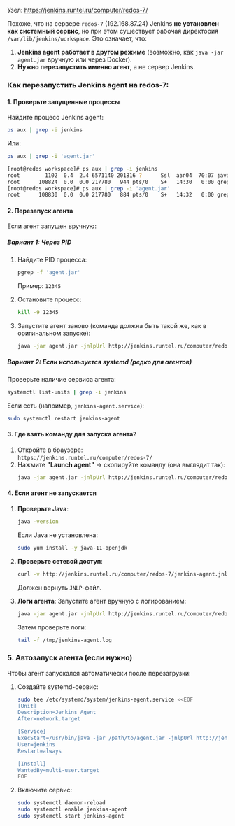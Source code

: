 Узел: https://jenkins.runtel.ru/computer/redos-7/

Похоже, что на сервере `redos-7` (192.168.87.24) Jenkins **не установлен как системный сервис**, но при этом существует рабочая директория `/var/lib/jenkins/workspace`. Это означает, что:

1. **Jenkins agent работает в другом режиме** (возможно, как `java -jar agent.jar` вручную или через Docker).
2. **Нужно перезапустить именно агент**, а не сервер Jenkins.

### Как перезапустить Jenkins agent на redos-7:

#### **1. Проверьте запущенные процессы**
Найдите процесс Jenkins agent:
```bash
ps aux | grep -i jenkins
```
Или:
```bash
ps aux | grep -i 'agent.jar'
```
```bash
[root@redos workspace]# ps aux | grep -i jenkins
root        1102  0.4  2.4 6571140 201816 ?      Ssl  авг04  70:07 java -jar remoting.jar -workDir /var/lib/jenkins -jar-cache /var/lib/jenkins/remoting/jarCache
root      108824  0.0  0.0 217780   944 pts/0    S+   14:30   0:00 grep --color=always -i jenkins
[root@redos workspace]# ps aux | grep -i 'agent.jar'
root      108830  0.0  0.0 217780   884 pts/0    S+   14:32   0:00 grep --color=always -i agent.jar
```


#### **2. Перезапуск агента**
Если агент запущен вручную:

##### Вариант 1: Через PID
1. Найдите PID процесса:
   ```bash
   pgrep -f 'agent.jar'
   ```
   Пример: `12345`

2. Остановите процесс:
   ```bash
   kill -9 12345
   ```

3. Запустите агент заново (команда должна быть такой же, как в оригинальном запуске):
   ```bash
   java -jar agent.jar -jnlpUrl http://jenkins.runtel.ru/computer/redos-7/jenkins-agent.jnlp -secret YOUR_SECRET -workDir "/var/lib/jenkins"
   ```

##### Вариант 2: Если используется systemd (редко для агентов)
Проверьте наличие сервиса агента:
```bash
systemctl list-units | grep -i jenkins
```
Если есть (например, `jenkins-agent.service`):
```bash
sudo systemctl restart jenkins-agent
```


#### **3. Где взять команду для запуска агента?**
1. Откройте в браузере:  
   `https://jenkins.runtel.ru/computer/redos-7/`
2. Нажмите **"Launch agent"** → скопируйте команду (она выглядит так):
   ```bash
   java -jar agent.jar -jnlpUrl http://jenkins.runtel.ru/computer/redos-7/jenkins-agent.jnlp -secret 123abc... -workDir "/var/lib/jenkins"
   ```


#### **4. Если агент не запускается**
1. **Проверьте Java**:
   ```bash
   java -version
   ```
   Если Java не установлена:
   ```bash
   sudo yum install -y java-11-openjdk
   ```

2. **Проверьте сетевой доступ**:
   ```bash
   curl -v http://jenkins.runtel.ru/computer/redos-7/jenkins-agent.jnlp
   ```
   Должен вернуть `JNLP`-файл.

3. **Логи агента**:
   Запустите агент вручную с логированием:
   ```bash
   java -jar agent.jar -jnlpUrl http://jenkins.runtel.ru/computer/redos-7/jenkins-agent.jnlp -secret YOUR_SECRET -workDir "/var/lib/jenkins" > /tmp/jenkins-agent.log 2>&1 &
   ```
   Затем проверьте логи:
   ```bash
   tail -f /tmp/jenkins-agent.log
   ```


### **5. Автозапуск агента (если нужно)**
Чтобы агент запускался автоматически после перезагрузки:

1. Создайте systemd-сервис:
   ```bash
   sudo tee /etc/systemd/system/jenkins-agent.service <<EOF
   [Unit]
   Description=Jenkins Agent
   After=network.target

   [Service]
   ExecStart=/usr/bin/java -jar /path/to/agent.jar -jnlpUrl http://jenkins.runtel.ru/computer/redos-7/jenkins-agent.jnlp -secret YOUR_SECRET -workDir "/var/lib/jenkins"
   User=jenkins
   Restart=always

   [Install]
   WantedBy=multi-user.target
   EOF
   ```

2. Включите сервис:
   ```bash
   sudo systemctl daemon-reload
   sudo systemctl enable jenkins-agent
   sudo systemctl start jenkins-agent
   ```


